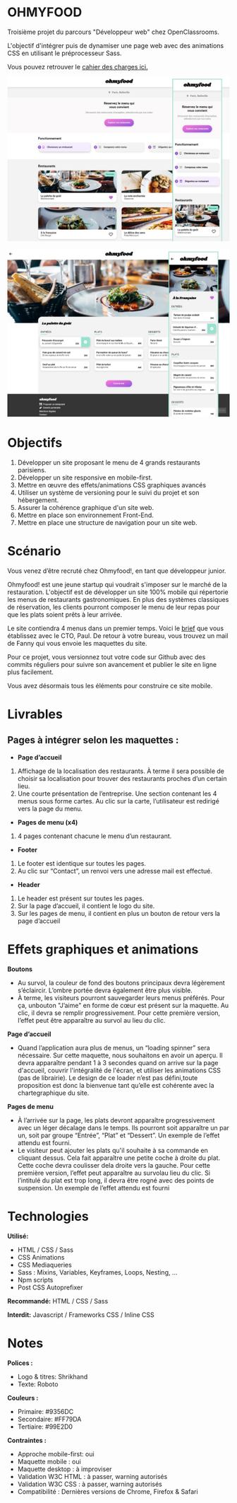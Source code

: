 # OHMYFOOD

Troisième projet du parcours "Développeur web" chez OpenClassrooms. 

L'objectif d'intégrer puis de dynamiser une page web avec des animations CSS en utilisant le préprocesseur Sass. 

Vous pouvez retrouver le [cahier des charges ici.](https://s3.eu-west-1.amazonaws.com/course.oc-static.com/projects/Front-End+V2/P3+CSS+animations/DW+P3+-+Brief+creatif+-+Ohmyfood!.pdf)

![screenshot du site](./src/public/../../public/img/screenshot/Github%2001.jpg)

![screenshot du site](./src/public/../../public/img/screenshot/Github%2002.jpg)

# Objectifs

1. Développer un site proposant le menu de 4 grands restaurants parisiens.
2. Développer un site responsive en mobile-first.
3. Mettre en œuvre des effets/animations CSS graphiques avancés
4. Utiliser un système de versioning pour le suivi du projet et son hébergement.
5. Assurer la cohérence graphique d'un site web.
6. Mettre en place son environnement Front-End.
7. Mettre en place une structure de navigation pour un site web.

# Scénario

Vous venez d’être recruté chez Ohmyfood!, en tant que développeur junior. 

Ohmyfood! est une jeune startup qui voudrait s'imposer sur le marché de la restauration. L'objectif est de développer un site 100% mobile qui répertorie les menus de restaurants gastronomiques. En plus des systèmes classiques de réservation, les clients pourront composer le menu de leur repas pour que les plats soient prêts à leur arrivée. 

Le site contiendra 4 menus dans un premier temps. Voici le [brief](https://s3.eu-west-1.amazonaws.com/course.oc-static.com/projects/Front-End+V2/P3+CSS+animations/DW+P3+-+Brief+creatif+-+Ohmyfood!.pdf) que vous établissez avec le CTO, Paul. De retour à votre bureau, vous trouvez un mail de Fanny qui vous envoie les maquettes du site.

Pour ce projet, vous versionnez tout votre code sur Github avec des commits réguliers pour suivre son avancement et publier le site en ligne plus facilement.

Vous avez désormais tous les éléments pour construire ce site mobile. 

# Livrables

## Pages à intégrer selon les maquettes :

- **Page d’accueil** 
1. Affichage de la localisation des restaurants. À terme il sera possible de choisir sa localisation pour trouver des restaurants proches d’un certain lieu. 
2. Une courte présentation de l’entreprise. Une section contenant les 4 menus sous forme cartes. Au clic sur la carte, l’utilisateur est redirigé vers la page du menu. 

- **Pages de menu (x4)**
1. 4 pages contenant chacune le menu d’un restaurant.

- **Footer**
1. Le footer est identique sur toutes les pages.
2. Au clic sur “Contact”, un renvoi vers une adresse mail est effectué.

- **Header**
1. Le header est présent sur toutes les pages.
2. Sur la page d’accueil, il contient le logo du site.
3. Sur les pages de menu, il contient en plus un bouton de retour vers la page d’accueil




# Effets graphiques et animations

**Boutons**
- Au survol, la couleur de fond des boutons principaux devra légèrement s’éclaircir. L’ombre portée devra également être plus visible.
- À terme, les visiteurs pourront sauvegarder leurs menus préférés. Pour ça, unbouton "J’aime" en forme de cœur est présent sur la maquette. Au clic, il devra se remplir progressivement. Pour cette première version, l’effet peut être apparaître au survol au lieu du clic.

**Page d’accueil**
- Quand l’application aura plus de menus, un “loading spinner” sera nécessaire. Sur cette maquette, nous souhaitons en avoir un aperçu. Il devra apparaître pendant 1 à 3 secondes quand on arrive sur la page d'accueil, couvrir l'intégralité de l'écran, et utiliser les animations CSS (pas de librairie). Le design de ce loader n’est pas défini,toute proposition est donc la bienvenue tant qu’elle est cohérente avec la chartegraphique du site.

**Pages de menu**
- À l’arrivée sur la page, les plats devront apparaître progressivement avec un léger décalage dans le temps. Ils pourront soit apparaître un par un, soit par groupe “Entrée”, “Plat” et “Dessert”. Un exemple de l’effet attendu est fourni.
- Le visiteur peut ajouter les plats qu'il souhaite à sa commande en cliquant dessus. Cela fait apparaître une petite coche à droite du plat. Cette coche devra coulisser dela droite vers la gauche. Pour cette première version, l’effet peut apparaître au survolau lieu du clic. Si l’intitulé du plat est trop long, il devra être rogné avec des points de suspension. Un exemple de l’effet attendu est fourni  

# Technologies

**Utilisé:** 
- HTML / CSS / Sass 
- CSS Animations
- CSS Mediaqueries
- Sass : Mixins, Variables, Keyframes, Loops, Nesting, ...
- Npm scripts
- Post CSS Autoprefixer 

**Recommandé:** HTML / CSS / Sass

**Interdit:** Javascript / Frameworks CSS / Inline CSS 


# Notes 

**Polices :**
- Logo & titres: Shrikhand
- Texte: Roboto

**Couleurs :**
- Primaire: #9356DC
- Secondaire: #FF79DA
- Tertiaire: #99E2D0

**Contraintes :**
- Approche mobile-first: oui
- Maquette mobile : oui
- Maquette desktop : à improviser
- Validation W3C HTML : à passer, warning autorisés
- Validation W3C CSS : à passer, warning autorisés
- Compatibilité : Dernières versions de Chrome, Firefox & Safari


